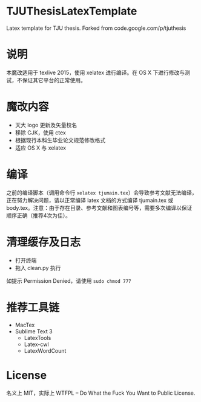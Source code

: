 # TJUThesisLatexTemplate

Latex template for TJU thesis. Forked from code.google.com/p/tjuthesis

# 说明

本魔改适用于 texlive 2015，使用 xelatex 进行编译。在 OS X 下进行修改与测试，不保证其它平台的正常使用。

# 魔改内容

* 天大 logo 更新及矢量校名
* 移除 CJK，使用 ctex
* 根据现行本科生毕业论文规范修改格式
* 适应 OS X 与 xelatex

# 编译

之前的编译脚本（调用命令行 `xelatex tjumain.tex`）会导致参考文献无法编译，正在努力解决问题，请以正常编译 latex 文档的方式编译 tjumain.tex 或 body.tex。注意：由于存在目录、参考文献和图表编号等，需要多次编译以保证顺序正确（推荐4次为佳）。

# 清理缓存及日志

* 打开终端
* 拖入 clean.py 执行

如提示 Permission Denied，请使用 `sudo chmod 777`

# 推荐工具链

* MacTex
* Sublime Text 3
	* LatexTools
	* Latex-cwl
	* LatexWordCount

# License

名义上 MIT，实际上 WTFPL – Do What the Fuck You Want to Public License.